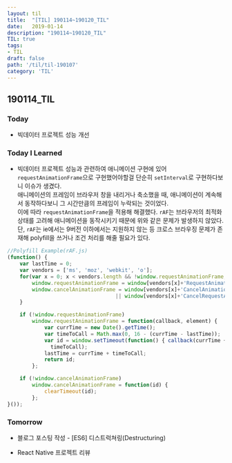 ```yaml
---
layout: til
title:  "[TIL] 190114~190120_TIL"
date:   2019-01-14
description: "190114~190120_TIL"
TIL: true
tags:
- TIL
draft: false
path: '/til/til-190107'
category: 'TIL'
---
```


## 190114_TIL

### Today 

- 빅데이터 프로젝트 성능 개선

### Today I Learned

- 빅데이터 프로젝트 성능과 관련하여 애니메이션 구현에 있어 `requestAnimationFrame`으로 구현했어야할걸 단순히 `setInterval`로 구현하다보니 이슈가 생겼다.<br/>애니메이션의 프레임이 브라우저 창을 내리거나 축소했을 때, 애니메이션이 계속해서 동작하다보니 그 시간만큼의 프레임이 누락되는 것이었다.<br/>이에 따라 `requestAnimationFrame`을 적용해 해결했다. `rAF`는 브라우저의 최적화 상태를 고려해 애니메이션을 동작시키기 때문에 위와 같은 문제가 발생하지 않았다.단, `rAF`는 ie에서는 9버전 이하에서는 지원하지 않는 등 크로스 브라우징 문제가 존재해 polyfill을 쓰거나 조건 처리를 해줄 필요가 있다.

```js
//Polyfill Example(rAF.js)
(function() {
    var lastTime = 0;
    var vendors = ['ms', 'moz', 'webkit', 'o'];
    for(var x = 0; x < vendors.length && !window.requestAnimationFrame; ++x) {
        window.requestAnimationFrame = window[vendors[x]+'RequestAnimationFrame'];
        window.cancelAnimationFrame = window[vendors[x]+'CancelAnimationFrame'] 
                                   || window[vendors[x]+'CancelRequestAnimationFrame'];
    }

    if (!window.requestAnimationFrame)
        window.requestAnimationFrame = function(callback, element) {
            var currTime = new Date().getTime();
            var timeToCall = Math.max(0, 16 - (currTime - lastTime));
            var id = window.setTimeout(function() { callback(currTime + timeToCall); }, 
              timeToCall);
            lastTime = currTime + timeToCall;
            return id;
        };

    if (!window.cancelAnimationFrame)
        window.cancelAnimationFrame = function(id) {
            clearTimeout(id);
        };
}());
```

### Tomorrow

- 블로그 포스팅 작성 - [ES6] 디스트럭쳐링(Destructuring)

- React Native 프로젝트 리뷰

<br/>
